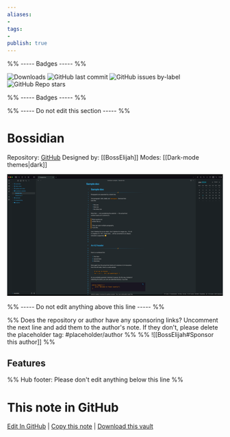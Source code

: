 ```yaml
---
aliases:
- 
tags: 
- 
publish: true
---
```


%% ----- Badges ----- %%

![Downloads](https://img.shields.io/badge/downloads-685-573E7A?style=for-the-badge&logo=)
![GitHub last commit](https://img.shields.io/github/last-commit/BossElijah/bossidian?color=573E7A&label=last%20update&logo=github&style=for-the-badge)
![GitHub issues by-label](https://img.shields.io/github/issues/BossElijah/bossidian/help%20wanted?color=573E7A&logo=github&style=for-the-badge) 
![GitHub Repo stars](https://img.shields.io/github/stars/BossElijah/bossidian?color=573E7A&logo=github&style=for-the-badge)

%% ----- Badges ----- %%

%% ----- Do not edit this section ----- %%

# Bossidian

Repository: [GitHub](https://github.com/BossElijah/bossidian)
Designed by: [[BossElijah]]
Modes: [[Dark-mode themes|dark]]



![screenshot](https://github.com/BossElijah/bossidian/raw/HEAD/images/image-1-small.png)

%% ----- Do not edit anything above this line ----- %% 

%% Does the repository or author have any sponsoring links? Uncomment the next line and add them to the author's note. If they don't, please delete the placeholder tag: #placeholder/author %%
%% ![[BossElijah#Sponsor this author]] %%


## Features



%% Hub footer: Please don't edit anything below this line %%

# This note in GitHub

<span class="git-footer">[Edit In GitHub](https://github.dev/obsidian-community/obsidian-hub/blob/main/02%20-%20Community%20Expansions/02.05%20All%20Community%20Expansions/Themes/Bossidian.md "git-hub-edit-note") | [Copy this note](https://raw.githubusercontent.com/obsidian-community/obsidian-hub/main/02%20-%20Community%20Expansions/02.05%20All%20Community%20Expansions/Themes/Bossidian.md "git-hub-copy-note") | [Download this vault](https://github.com/obsidian-community/obsidian-hub/archive/refs/heads/main.zip "git-hub-download-vault") </span>
